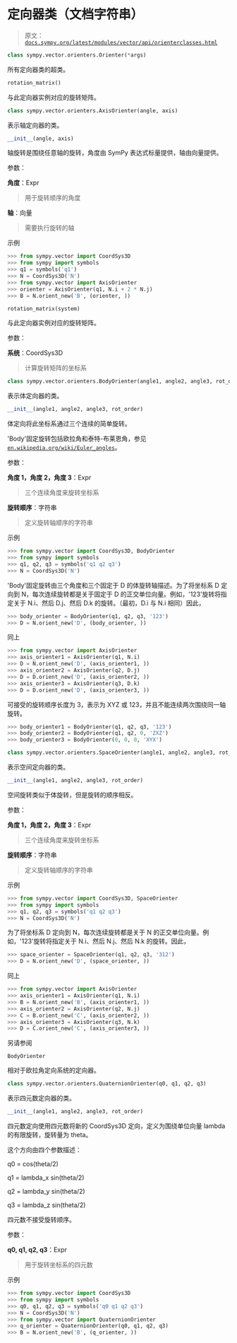 # 定向器类（文档字符串）

> 原文：[`docs.sympy.org/latest/modules/vector/api/orienterclasses.html`](https://docs.sympy.org/latest/modules/vector/api/orienterclasses.html)

```py
class sympy.vector.orienters.Orienter(*args)
```

所有定向器类的超类。

```py
rotation_matrix()
```

与此定向器实例对应的旋转矩阵。

```py
class sympy.vector.orienters.AxisOrienter(angle, axis)
```

表示轴定向器的类。

```py
__init__(angle, axis)
```

轴旋转是围绕任意轴的旋转，角度由 SymPy 表达式标量提供，轴由向量提供。

参数：

**角度**：Expr

> 用于旋转顺序的角度

**轴**：向量

> 需要执行旋转的轴

示例

```py
>>> from sympy.vector import CoordSys3D
>>> from sympy import symbols
>>> q1 = symbols('q1')
>>> N = CoordSys3D('N')
>>> from sympy.vector import AxisOrienter
>>> orienter = AxisOrienter(q1, N.i + 2 * N.j)
>>> B = N.orient_new('B', (orienter, )) 
```

```py
rotation_matrix(system)
```

与此定向器实例对应的旋转矩阵。

参数：

**系统**：CoordSys3D

> 计算旋转矩阵的坐标系

```py
class sympy.vector.orienters.BodyOrienter(angle1, angle2, angle3, rot_order)
```

表示体定向器的类。

```py
__init__(angle1, angle2, angle3, rot_order)
```

体定向将此坐标系通过三个连续的简单旋转。

'Body'固定旋转包括欧拉角和泰特-布莱恩角，参见[`en.wikipedia.org/wiki/Euler_angles`](https://en.wikipedia.org/wiki/Euler_angles)。

参数：

**角度 1，角度 2，角度 3**：Expr

> 三个连续角度来旋转坐标系

**旋转顺序**：字符串

> 定义旋转轴顺序的字符串

示例

```py
>>> from sympy.vector import CoordSys3D, BodyOrienter
>>> from sympy import symbols
>>> q1, q2, q3 = symbols('q1 q2 q3')
>>> N = CoordSys3D('N') 
```

'Body'固定旋转由三个角度和三个固定于 D 的体旋转轴描述。为了将坐标系 D 定向到 N，每次连续旋转都是关于固定于 D 的正交单位向量。例如，'123'旋转将指定关于 N.i、然后 D.j、然后 D.k 的旋转。（最初，D.i 与 N.i 相同）因此，

```py
>>> body_orienter = BodyOrienter(q1, q2, q3, '123')
>>> D = N.orient_new('D', (body_orienter, )) 
```

同上

```py
>>> from sympy.vector import AxisOrienter
>>> axis_orienter1 = AxisOrienter(q1, N.i)
>>> D = N.orient_new('D', (axis_orienter1, ))
>>> axis_orienter2 = AxisOrienter(q2, D.j)
>>> D = D.orient_new('D', (axis_orienter2, ))
>>> axis_orienter3 = AxisOrienter(q3, D.k)
>>> D = D.orient_new('D', (axis_orienter3, )) 
```

可接受的旋转顺序长度为 3，表示为 XYZ 或 123，并且不能连续两次围绕同一轴旋转。

```py
>>> body_orienter1 = BodyOrienter(q1, q2, q3, '123')
>>> body_orienter2 = BodyOrienter(q1, q2, 0, 'ZXZ')
>>> body_orienter3 = BodyOrienter(0, 0, 0, 'XYX') 
```

```py
class sympy.vector.orienters.SpaceOrienter(angle1, angle2, angle3, rot_order)
```

表示空间定向器的类。

```py
__init__(angle1, angle2, angle3, rot_order)
```

空间旋转类似于体旋转，但是旋转的顺序相反。

参数：

**角度 1，角度 2，角度 3**：Expr

> 三个连续角度来旋转坐标系

**旋转顺序**：字符串

> 定义旋转轴顺序的字符串

示例

```py
>>> from sympy.vector import CoordSys3D, SpaceOrienter
>>> from sympy import symbols
>>> q1, q2, q3 = symbols('q1 q2 q3')
>>> N = CoordSys3D('N') 
```

为了将坐标系 D 定向到 N，每次连续旋转都是关于 N 的正交单位向量。例如，'123'旋转将指定关于 N.i、然后 N.j、然后 N.k 的旋转。因此，

```py
>>> space_orienter = SpaceOrienter(q1, q2, q3, '312')
>>> D = N.orient_new('D', (space_orienter, )) 
```

同上

```py
>>> from sympy.vector import AxisOrienter
>>> axis_orienter1 = AxisOrienter(q1, N.i)
>>> B = N.orient_new('B', (axis_orienter1, ))
>>> axis_orienter2 = AxisOrienter(q2, N.j)
>>> C = B.orient_new('C', (axis_orienter2, ))
>>> axis_orienter3 = AxisOrienter(q3, N.k)
>>> D = C.orient_new('C', (axis_orienter3, )) 
```

另请参阅

`BodyOrienter`

相对于欧拉角定向系统的定向器。

```py
class sympy.vector.orienters.QuaternionOrienter(q0, q1, q2, q3)
```

表示四元数定向器的类。

```py
__init__(angle1, angle2, angle3, rot_order)
```

四元数定向使用四元数将新的 CoordSys3D 定向，定义为围绕单位向量 lambda 的有限旋转，旋转量为 theta。

这个方向由四个参数描述：

q0 = cos(theta/2)

q1 = lambda_x sin(theta/2)

q2 = lambda_y sin(theta/2)

q3 = lambda_z sin(theta/2)

四元数不接受旋转顺序。

参数：

**q0, q1, q2, q3**：Expr

> 用于旋转坐标系的四元数

示例

```py
>>> from sympy.vector import CoordSys3D
>>> from sympy import symbols
>>> q0, q1, q2, q3 = symbols('q0 q1 q2 q3')
>>> N = CoordSys3D('N')
>>> from sympy.vector import QuaternionOrienter
>>> q_orienter = QuaternionOrienter(q0, q1, q2, q3)
>>> B = N.orient_new('B', (q_orienter, )) 
```
